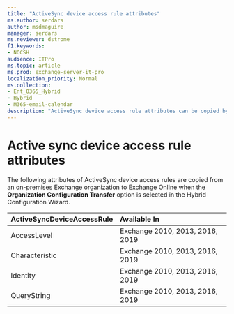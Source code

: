 ```yaml
---
title: "ActiveSync device access rule attributes"
ms.author: serdars
author: msdmaguire
manager: serdars
ms.reviewer: dstrome
f1.keywords:
- NOCSH
audience: ITPro
ms.topic: article
ms.prod: exchange-server-it-pro
localization_priority: Normal
ms.collection:
- Ent_O365_Hybrid
- Hybrid
- M365-email-calendar
description: "ActiveSync device access rule attributes can be copied by the Hybrid Configuration Wizard from your on-premises organization to Exchange Online to help simplify your hybrid deployment"
---
```


# Active sync device access rule attributes

The following attributes of ActiveSync device access rules are copied from an on-premises Exchange organization to Exchange Online when the **Organization Configuration Transfer** option is selected in the Hybrid Configuration Wizard.

|**ActiveSyncDeviceAccessRule**|**Available In**|
|:-----|:-----|
|AccessLevel|Exchange 2010, 2013, 2016, 2019|
|Characteristic|Exchange 2010, 2013, 2016, 2019|
|Identity|Exchange 2010, 2013, 2016, 2019|
|QueryString|Exchange 2010, 2013, 2016, 2019|
